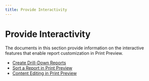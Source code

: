 ```yaml
---
title: Provide Interactivity
---
```

# Provide Interactivity

The documents in this section provide information on the interactive features that enable report customization in Print Preview.

* [Create Drill-Down Reports](provide-interactivity/create-drill-down-reports.md)
* [Sort a Report in Print Preview](provide-interactivity/sort-a-report-in-print-preview.md)
* [Content Editing in Print Preview](provide-interactivity/edit-content-in-print-preview.md)

